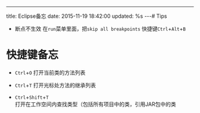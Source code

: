 ---
title: Eclipse备忘
date: 2015-11-19 18:42:00
updated: %s
---<!--markdown--># Tips
* 断点不生效
    在`run`菜单里面，把`skip all breakpoints`
    快捷键`Ctrl`+`Alt`+`B`

# 快捷键备忘
* `Ctrl`+`O`
    打开当前类的方法列表

* `Ctrl`+`T`
打开光标处方法的继承列表

* `Ctrl`+`Shift`+`T`    
打开在工作空间内查找类型（包括所有项目中的类，引用JAR包中的类
